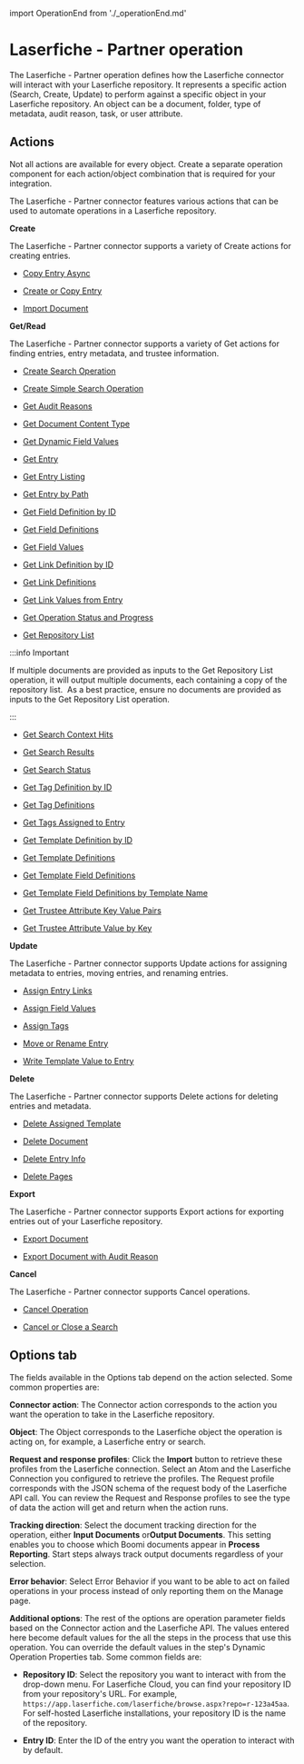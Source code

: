 import OperationEnd from './_operationEnd.md'

# Laserfiche - Partner operation 

<head>
  <meta name="guidename" content="Integration"/>
  <meta name="context" content="GUID-3a0320a3-735b-4e30-af11-8a0a12f0f3d2"/>
</head>


The Laserfiche - Partner operation defines how the Laserfiche connector will interact with your Laserfiche repository. It represents a specific action \(Search, Create, Update\) to perform against a specific object in your Laserfiche repository. An object can be a document, folder, type of metadata, audit reason, task, or user attribute.

## Actions 

Not all actions are available for every object. Create a separate operation component for each action/object combination that is required for your integration.

The Laserfiche - Partner connector features various actions that can be used to automate operations in a Laserfiche repository.

**Create**

The Laserfiche - Partner connector supports a variety of Create actions for creating entries.

-   [Copy Entry Async](https://api.laserfiche.com/repository/swagger/index.html?urls.primaryName=v1#/Entries/CopyEntryAsync)

-   [Create or Copy Entry](https://api.laserfiche.com/repository/swagger/index.html?urls.primaryName=v1#/Entries/CreateOrCopyEntry)

-   [Import Document](https://api.laserfiche.com/repository/swagger/index.html?urls.primaryName=v1#/Entries/ImportDocument)


**Get/Read** 

The Laserfiche - Partner connector supports a variety of Get actions for finding entries, entry metadata, and trustee information.

-   [Create Search Operation](https://api.laserfiche.com/repository/swagger/index.html?urls.primaryName=v1#/Searches/CreateSearchOperation)

-   [Create Simple Search Operation](https://api.laserfiche.com/repository/swagger/index.html?urls.primaryName=v1#/Searches/CreateSearchOperation)

-   [Get Audit Reasons](https://api.laserfiche.com/repository/swagger/index.html?urls.primaryName=v1#/AuditReasons/GetAuditReasons)

-   [Get Document Content Type](https://api.laserfiche.com/repository/swagger/index.html?urls.primaryName=v1#/Entries/GetDocumentContentType)

-   [Get Dynamic Field Values](https://api.laserfiche.com/repository/swagger/index.html?urls.primaryName=v1#/Entries/GetDynamicFieldValues)

-   [Get Entry](https://api.laserfiche.com/repository/swagger/index.html?urls.primaryName=v1#/Entries/GetEntry)

-   [Get Entry Listing](https://api.laserfiche.com/repository/swagger/index.html?urls.primaryName=v1#/Entries/GetEntryListing)

-   [Get Entry by Path](https://api.laserfiche.com/repository/swagger/index.html#/Entries/GetEntryByPath)

-   [Get Field Definition by ID](https://api.laserfiche.com/repository/swagger/index.html?urls.primaryName=v1#/FieldDefinitions/GetFieldDefinitionById)

-   [Get Field Definitions](https://api.laserfiche.com/repository/swagger/index.html?urls.primaryName=v1#/FieldDefinitions/GetFieldDefinitions)

-   [Get Field Values](https://api.laserfiche.com/repository/swagger/index.html?urls.primaryName=v1#/Entries/GetFieldValues)

-   [Get Link Definition by ID](https://api.laserfiche.com/repository/swagger/index.html?urls.primaryName=v1#/LinkDefinitions/GetLinkDefinitionById)

-   [Get Link Definitions](https://api.laserfiche.com/repository/swagger/index.html?urls.primaryName=v1#/LinkDefinitions/GetLinkDefinitions)

-   [Get Link Values from Entry](https://api.laserfiche.com/repository/swagger/index.html?urls.primaryName=v1#/Entries/GetLinkValuesFromEntry)

-   [Get Operation Status and Progress](https://api.laserfiche.com/repository/swagger/index.html?urls.primaryName=v1#/Tasks/GetOperationStatusAndProgress)

-   [Get Repository List](https://api.laserfiche.com/repository/swagger/index.html?urls.primaryName=v1#/Repositories/GetRepositoryList)

:::info Important

If multiple documents are provided as inputs to the Get Repository List operation, it will output multiple documents, each containing a copy of the repository list.  As a best practice, ensure no documents are provided as inputs to the Get Repository List operation.

:::

-   [Get Search Context Hits](https://api.laserfiche.com/repository/swagger/index.html?urls.primaryName=v1#/Searches/GetSearchContextHits)

-   [Get Search Results](https://api.laserfiche.com/repository/swagger/index.html?urls.primaryName=v1#/Searches/GetSearchResults)

-   [Get Search Status](https://api.laserfiche.com/repository/swagger/index.html?urls.primaryName=v1#/Searches/GetSearchStatus)

-   [Get Tag Definition by ID](https://api.laserfiche.com/repository/swagger/index.html?urls.primaryName=v1#/TagDefinitions/GetTagDefinitionById)

-   [Get Tag Definitions](https://api.laserfiche.com/repository/swagger/index.html?urls.primaryName=v1#/TagDefinitions/GetTagDefinitions)

-   [Get Tags Assigned to Entry](https://api.laserfiche.com/repository/swagger/index.html?urls.primaryName=v1#/Entries/GetTagsAssignedToEntry)

-   [Get Template Definition by ID](https://api.laserfiche.com/repository/swagger/index.html?urls.primaryName=v1#/TemplateDefinitions/GetTemplateDefinitionById)

-   [Get Template Definitions](https://api.laserfiche.com/repository/swagger/index.html?urls.primaryName=v1#/TemplateDefinitions/GetTemplateDefinitions)

-   [Get Template Field Definitions](https://api.laserfiche.com/repository/swagger/index.html?urls.primaryName=v1#/TemplateDefinitions/GetTemplateFieldDefinitions)

-   [Get Template Field Definitions by Template Name](https://api.laserfiche.com/repository/swagger/index.html?urls.primaryName=v1#/TemplateDefinitions/GetTemplateFieldDefinitionsByTemplateName)

-   [Get Trustee Attribute Key Value Pairs](https://api.laserfiche.com/repository/swagger/index.html?urls.primaryName=v1#/Attributes/GetTrusteeAttributeKeyValuePairs)

-   [Get Trustee Attribute Value by Key](https://api.laserfiche.com/repository/swagger/index.html?urls.primaryName=v1#/Attributes/GetTrusteeAttributeValueByKey)


**Update**

The Laserfiche - Partner connector supports Update actions for assigning metadata to entries, moving entries, and renaming entries.

-   [Assign Entry Links](https://api.laserfiche.com/repository/swagger/index.html?urls.primaryName=v1#/Entries/AssignEntryLinks)

-   [Assign Field Values](https://api.laserfiche.com/repository/swagger/index.html?urls.primaryName=v1#/Entries/AssignFieldValues)

-   [Assign Tags](https://api.laserfiche.com/repository/swagger/index.html?urls.primaryName=v1#/Entries/AssignTags)

-   [Move or Rename Entry](https://api.laserfiche.com/repository/swagger/index.html?urls.primaryName=v1#/Entries/MoveOrRenameEntry)

-   [Write Template Value to Entry](https://api.laserfiche.com/repository/swagger/index.html?urls.primaryName=v1#/Entries/WriteTemplateValueToEntry)


**Delete**

The Laserfiche - Partner connector supports Delete actions for deleting entries and metadata.

-   [Delete Assigned Template](https://api.laserfiche.com/repository/swagger/index.html?urls.primaryName=v1#/Entries/DeleteAssignedTemplate)

-   [Delete Document](https://api.laserfiche.com/repository/swagger/index.html?urls.primaryName=v1#/Entries/DeleteDocument)

-   [Delete Entry Info](https://api.laserfiche.com/repository/swagger/index.html?urls.primaryName=v1#/Entries/DeleteEntryInfo)

-   [Delete Pages](https://api.laserfiche.com/repository/swagger/index.html?urls.primaryName=v1#/Entries/DeletePages)


**Export**

The Laserfiche - Partner connector supports Export actions for exporting entries out of your Laserfiche repository.

-   [Export Document](https://api.laserfiche.com/repository/swagger/index.html?urls.primaryName=v1#/Entries/ExportDocument)

-   [Export Document with Audit Reason](https://api.laserfiche.com/repository/swagger/index.html?urls.primaryName=v1#/Entries/ExportDocumentWithAuditReason)


**Cancel**

The Laserfiche - Partner connector supports Cancel operations.

-   [Cancel Operation](https://api.laserfiche.com/repository/swagger/index.html?urls.primaryName=v1#/Tasks/CancelOperation)

-   [Cancel or Close a Search](https://api.laserfiche.com/repository/swagger/index.html?urls.primaryName=v1#/Searches/CancelOrCloseSearch)


## Options tab 

The fields available in the Options tab depend on the action selected. Some common properties are:

**Connector action**: The Connector action corresponds to the action you want the operation to take in the Laserfiche repository.

**Object**: The Object corresponds to the Laserfiche object the operation is acting on, for example, a Laserfiche entry or search.

**Request and response profiles**: Click the **Import** button to retrieve these profiles from the Laserfiche connection. Select an Atom and the Laserfiche Connection you configured to retrieve the profiles. The Request profile corresponds with the JSON schema of the request body of the Laserfiche API call. You can review the Request and Response profiles to see the type of data the action will get and return when the action runs.

**Tracking direction**: Select the document tracking direction for the operation, either **Input Documents** or**Output Documents**. This setting enables you to choose which Boomi documents appear in **Process Reporting**. Start steps always track output documents regardless of your selection.

**Error behavior**: Select Error Behavior if you want to be able to act on failed operations in your process instead of only reporting them on the Manage page.

**Additional options**: The rest of the options are operation parameter fields based on the Connector action and the Laserfiche API. The values entered here become default values for the all the steps in the process that use this operation. You can override the default values in the step's Dynamic Operation Properties tab. Some common fields are:

  - **Repository ID**: Select the repository you want to interact with from the drop-down menu. For Laserfiche Cloud, you can find your repository ID from your repository's URL. For example, `https://app.laserfiche.com/laserfiche/browse.aspx?repo=r-123a45aa`. For self-hosted Laserfiche installations, your repository ID is the name of the repository.

  - **Entry ID**: Enter the ID of the entry you want the operation to interact with by default.

<OperationEnd />